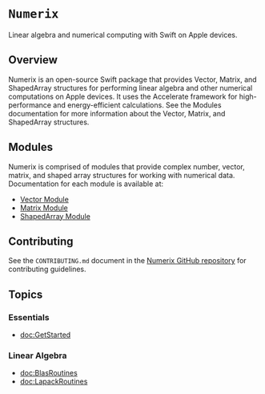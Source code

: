 # ``Numerix``

Linear algebra and numerical computing with Swift on Apple devices.

## Overview

Numerix is an open-source Swift package that provides Vector, Matrix, and ShapedArray structures for performing linear algebra and other numerical computations on Apple devices. It uses the Accelerate framework for high-performance and energy-efficient calculations. See the Modules documentation for more information about the Vector, Matrix, and ShapedArray structures.

## Modules

Numerix is comprised of modules that provide complex number, vector, matrix, and shaped array structures for working with numerical data. Documentation for each module is available at:

- [Vector Module](./VectorModule)
- [Matrix Module](./MatrixModule)
- [ShapedArray Module](./ShapedArrayModule)

## Contributing

See the `CONTRIBUTING.md` document in the [Numerix GitHub repository](https://github.com/wigging/numerix) for contributing guidelines.

## Topics

### Essentials

- <doc:GetStarted>

### Linear Algebra

- <doc:BlasRoutines>
- <doc:LapackRoutines>
